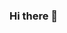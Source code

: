 ### Hi there 👋

<!--
# Prework - Amer

Submitted by: Luisana Barajas

Amer is a business-to-business app that connects suppliers with buyers within America and Latin America. It facilitates wholesale trade. 

Time spent: 2 hours spent in total

## Required Features

The following **required** functionality is completed:

- [# ] Users are see a screen with three labels and a button
- [#] Tapping the button changes the screen color to a random color
 
## Video Walkthrough

Here's a walkthrough of implemented user stories:

<img src='[http://i.imgur.com/link/to/your/gif/file.gif](https://www.loom.com/share/8dd03d5f0ec8425b93a7f68f4788c14c?sid=68ad084e-96b6-44d9-b5a9-b6f981443b19)' title='Video Walkthrough' width='' alt='Video Walkthrough' />

MP4 created with Loom 


## App Brainstorming (Step 4)

## Notes

Describe any challenges encountered while building the app.

I tried to find some classes without looking at the GIFs provided in the CodePath pre-work instructions and had trouble to find them without having a visual example. After a while I preferred to just check at the visual references and be patient with the learning process. 

## License

    Copyright [2023] [Luisana Barajas]

    Licensed under the Apache License, Version 2.0 (the "License");
    you may not use this file except in compliance with the License.
    You may obtain a copy of the License at

        http://www.apache.org/licenses/LICENSE-2.0

    Unless required by applicable law or agreed to in writing, software
    distributed under the License is distributed on an "AS IS" BASIS,
    WITHOUT WARRANTIES OR CONDITIONS OF ANY KIND, either express or implied.
    See the License for the specific language governing permissions and
    limitations under the License.
-->
